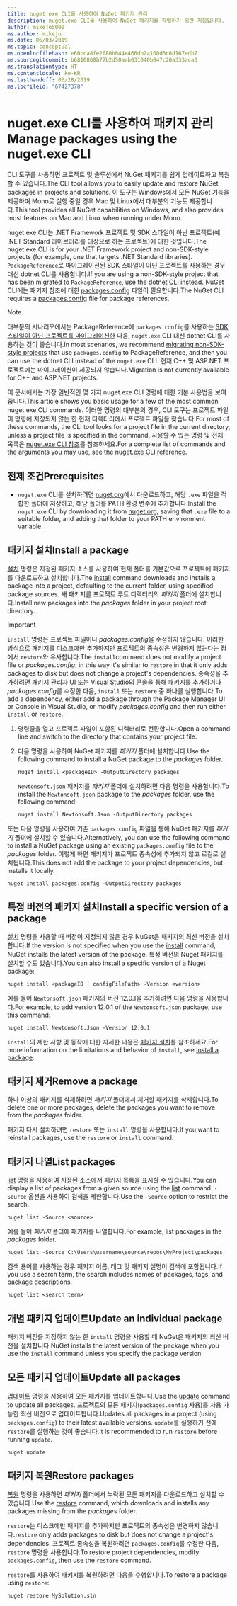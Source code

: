 ```yaml
---
title: nuget.exe CLI를 사용하여 NuGet 패키지 관리
description: nuget.exe CLI를 사용하여 NuGet 패키지를 작업하기 위한 지침입니다.
author: mikejo5000
ms.author: mikejo
ms.date: 06/03/2019
ms.topic: conceptual
ms.openlocfilehash: e60bca8fe2f80b044e466db2a100d6c6d167edb7
ms.sourcegitcommit: b6810860b77b2d50aab031040b047c20a333aca3
ms.translationtype: HT
ms.contentlocale: ko-KR
ms.lasthandoff: 06/28/2019
ms.locfileid: "67427378"
---
```

# <a name="manage-packages-using-the-nugetexe-cli"></a><span data-ttu-id="0204b-103">nuget.exe CLI를 사용하여 패키지 관리</span><span class="sxs-lookup"><span data-stu-id="0204b-103">Manage packages using the nuget.exe CLI</span></span>

<span data-ttu-id="0204b-104">CLI 도구를 사용하면 프로젝트 및 솔루션에서 NuGet 패키지를 쉽게 업데이트하고 복원할 수 있습니다.</span><span class="sxs-lookup"><span data-stu-id="0204b-104">The CLI tool allows you to easily update and restore NuGet packages in projects and solutions.</span></span> <span data-ttu-id="0204b-105">이 도구는 Windows에서 모든 NuGet 기능을 제공하며 Mono로 실행 중일 경우 Mac 및 Linux에서 대부분의 기능도 제공합니다.</span><span class="sxs-lookup"><span data-stu-id="0204b-105">This tool provides all NuGet capabilities on Windows, and also provides most features on Mac and Linux when running under Mono.</span></span>

<span data-ttu-id="0204b-106">nuget.exe CLI는 .NET Framework 프로젝트 및 SDK 스타일이 아닌 프로젝트(예: .NET Standard 라이브러리를 대상으로 하는 프로젝트)에 대한 것입니다.</span><span class="sxs-lookup"><span data-stu-id="0204b-106">The nuget.exe CLI is for your .NET Framework project and non-SDK-style projects (for example, one that targets .NET Standard libraries).</span></span> <span data-ttu-id="0204b-107">`PackageReference`로 마이그레이션된 SDK 스타일이 아닌 프로젝트를 사용하는 경우 대신 dotnet CLI를 사용합니다.</span><span class="sxs-lookup"><span data-stu-id="0204b-107">If you are using a non-SDK-style project that has been migrated to `PackageReference`, use the dotnet CLI instead.</span></span> <span data-ttu-id="0204b-108">NuGet CLI에는 패키지 참조에 대한 [packages.config](../reference/packages-config.md) 파일이 필요합니다.</span><span class="sxs-lookup"><span data-stu-id="0204b-108">The NuGet CLI requires a [packages.config](../reference/packages-config.md) file for package references.</span></span>

> [!NOTE]
> <span data-ttu-id="0204b-109">대부분의 시나리오에서는 PackageReference에 `packages.config`를 사용하는 [SDK 스타일이 아닌 프로젝트를 마이그레이션](../reference/migrate-packages-config-to-package-reference.md)한 다음, `nuget.exe` CLI 대신 dotnet CLI를 사용하는 것이 좋습니다.</span><span class="sxs-lookup"><span data-stu-id="0204b-109">In most scenarios, we recommend [migrating non-SDK-style projects](../reference/migrate-packages-config-to-package-reference.md) that use `packages.config` to PackageReference, and then you can use the dotnet CLI instead of the `nuget.exe` CLI.</span></span> <span data-ttu-id="0204b-110">현재 C++ 및 ASP.NET 프로젝트에는 마이그레이션이 제공되지 않습니다.</span><span class="sxs-lookup"><span data-stu-id="0204b-110">Migration is not currently available for C++ and ASP.NET projects.</span></span>

<span data-ttu-id="0204b-111">이 문서에서는 가장 일반적인 몇 가지 nuget.exe CLI 명령에 대한 기본 사용법을 보여줍니다.</span><span class="sxs-lookup"><span data-stu-id="0204b-111">This article shows you basic usage for a few of the most common nuget.exe CLI commands.</span></span> <span data-ttu-id="0204b-112">이러한 명령의 대부분의 경우, CLI 도구는 프로젝트 파일이 명령에 지정되지 않는 한 현재 디렉터리에서 프로젝트 파일을 찾습니다.</span><span class="sxs-lookup"><span data-stu-id="0204b-112">For most of these commands, the CLI tool looks for a project file in the current directory, unless a project file is specified in the command.</span></span> <span data-ttu-id="0204b-113">사용할 수 있는 명령 및 전체 목록은 [nuget.exe CLI 참조](../tools/nuget-exe-cli-reference.md)를 참조하세요.</span><span class="sxs-lookup"><span data-stu-id="0204b-113">For a complete list of commands and the arguments you may use, see the [nuget.exe CLI reference](../tools/nuget-exe-cli-reference.md).</span></span>

## <a name="prerequisites"></a><span data-ttu-id="0204b-114">전제 조건</span><span class="sxs-lookup"><span data-stu-id="0204b-114">Prerequisites</span></span>

- <span data-ttu-id="0204b-115">`nuget.exe` CLI를 설치하려면 [nuget.org](https://dist.nuget.org/win-x86-commandline/latest/nuget.exe)에서 다운로드하고, 해당 `.exe` 파일을 적합한 폴더에 저장하고, 해당 폴더를 PATH 환경 변수에 추가합니다.</span><span class="sxs-lookup"><span data-stu-id="0204b-115">Install the `nuget.exe` CLI by downloading it from [nuget.org](https://dist.nuget.org/win-x86-commandline/latest/nuget.exe), saving that `.exe` file to a suitable folder, and adding that folder to your PATH environment variable.</span></span>

## <a name="install-a-package"></a><span data-ttu-id="0204b-116">패키지 설치</span><span class="sxs-lookup"><span data-stu-id="0204b-116">Install a package</span></span>

<span data-ttu-id="0204b-117">[설치](../tools/cli-ref-install.md) 명령은 지정된 패키지 소스를 사용하여 현재 폴더를 기본값으로 프로젝트에 패키지를 다운로드하고 설치합니다.</span><span class="sxs-lookup"><span data-stu-id="0204b-117">The [install](../tools/cli-ref-install.md) command downloads and installs a package into a project, defaulting to the current folder, using specified package sources.</span></span> <span data-ttu-id="0204b-118">새 패키지를 프로젝트 루트 디렉터리의 *패키지* 폴더에 설치합니다.</span><span class="sxs-lookup"><span data-stu-id="0204b-118">Install new packages into the *packages* folder in your project root directory.</span></span>

> [!IMPORTANT]
> <span data-ttu-id="0204b-119">`install` 명령은 프로젝트 파일이나 *packages.config*을 수정하지 않습니다. 이러한 방식으로 패키지를 디스크에만 추가하지만 프로젝트의 종속성은 변경하지 않는다는 점에서 `restore`와 유사합니다.</span><span class="sxs-lookup"><span data-stu-id="0204b-119">The `install`command does not modify a project file or *packages.config*; in this way it's similar to `restore` in that it only adds packages to disk but does not change a project's dependencies.</span></span> <span data-ttu-id="0204b-120">종속성을 추가하려면 패키지 관리자 UI 또는 Visual Studio의 콘솔을 통해 패키지를 추가하거나 *packages.config*를 수정한 다음, `install` 또는 `restore` 중 하나를 실행합니다.</span><span class="sxs-lookup"><span data-stu-id="0204b-120">To add a dependency, either add a package through the Package Manager UI or Console in Visual Studio, or modify *packages.config* and then run either `install` or `restore`.</span></span>

1. <span data-ttu-id="0204b-121">명령줄을 열고 프로젝트 파일이 포함된 디렉터리로 전환합니다.</span><span class="sxs-lookup"><span data-stu-id="0204b-121">Open a command line and switch to the directory that contains your project file.</span></span>

2. <span data-ttu-id="0204b-122">다음 명령을 사용하여 NuGet 패키지를 *패키지* 폴더에 설치합니다.</span><span class="sxs-lookup"><span data-stu-id="0204b-122">Use the following command to install a NuGet package to the *packages* folder.</span></span>

    ```cli
    nuget install <packageID> -OutputDirectory packages
    ```

    <span data-ttu-id="0204b-123">`Newtonsoft.json` 패키지를 *패키지* 폴더에 설치하려면 다음 명령을 사용합니다.</span><span class="sxs-lookup"><span data-stu-id="0204b-123">To install the `Newtonsoft.json` package to the *packages* folder, use the following command:</span></span>

    ```cli
    nuget install Newtonsoft.Json -OutputDirectory packages
    ```

<span data-ttu-id="0204b-124">또는 다음 명령을 사용하여 기존 `packages.config` 파일을 통해 NuGet 패키지를 *패키지* 폴더에 설치할 수 있습니다.</span><span class="sxs-lookup"><span data-stu-id="0204b-124">Alternatively, you can use the following command to install a NuGet package using an existing `packages.config` file to the *packages* folder.</span></span> <span data-ttu-id="0204b-125">이렇게 하면 패키지가 프로젝트 종속성에 추가되지 않고 로컬로 설치됩니다.</span><span class="sxs-lookup"><span data-stu-id="0204b-125">This does not add the package to your project dependencies, but installs it locally.</span></span>

```cli
nuget install packages.config -OutputDirectory packages
```

## <a name="install-a-specific-version-of-a-package"></a><span data-ttu-id="0204b-126">특정 버전의 패키지 설치</span><span class="sxs-lookup"><span data-stu-id="0204b-126">Install a specific version of a package</span></span>

<span data-ttu-id="0204b-127">[설치](../tools/cli-ref-install.md) 명령을 사용할 때 버전이 지정되지 않은 경우 NuGet은 패키지의 최신 버전을 설치합니다.</span><span class="sxs-lookup"><span data-stu-id="0204b-127">If the version is not specified when you use the [install](../tools/cli-ref-install.md) command, NuGet installs the latest version of the package.</span></span> <span data-ttu-id="0204b-128">특정 버전의 Nuget 패키지를 설치할 수도 있습니다.</span><span class="sxs-lookup"><span data-stu-id="0204b-128">You can also install a specific version of a Nuget package:</span></span>

```cli
nuget install <packageID | configFilePath> -Version <version>
```

<span data-ttu-id="0204b-129">예를 들어 `Newtonsoft.json` 패키지의 버전 12.0.1을 추가하려면 다음 명령을 사용합니다.</span><span class="sxs-lookup"><span data-stu-id="0204b-129">For example, to add version 12.0.1 of the `Newtonsoft.json` package, use this command:</span></span>

```cli
nuget install Newtonsoft.Json -Version 12.0.1
```

<span data-ttu-id="0204b-130">`install`의 제한 사항 및 동작에 대한 자세한 내용은 [패키지 설치](#install-a-package)를 참조하세요.</span><span class="sxs-lookup"><span data-stu-id="0204b-130">For more information on the limitations and behavior of `install`, see [Install a package](#install-a-package).</span></span>

## <a name="remove-a-package"></a><span data-ttu-id="0204b-131">패키지 제거</span><span class="sxs-lookup"><span data-stu-id="0204b-131">Remove a package</span></span>

<span data-ttu-id="0204b-132">하나 이상의 패키지를 삭제하려면 *패키지* 폴더에서 제거할 패키지를 삭제합니다.</span><span class="sxs-lookup"><span data-stu-id="0204b-132">To delete one or more packages, delete the packages you want to remove from the *packages* folder.</span></span>

<span data-ttu-id="0204b-133">패키지 다시 설치하려면 `restore` 또는 `install` 명령을 사용합니다.</span><span class="sxs-lookup"><span data-stu-id="0204b-133">If you want to reinstall packages, use the `restore` or `install` command.</span></span>

## <a name="list-packages"></a><span data-ttu-id="0204b-134">패키지 나열</span><span class="sxs-lookup"><span data-stu-id="0204b-134">List packages</span></span>

<span data-ttu-id="0204b-135">[list](../tools/cli-ref-list.md) 명령을 사용하여 지정된 소스에서 패키지 목록을 표시할 수 있습니다.</span><span class="sxs-lookup"><span data-stu-id="0204b-135">You can display a list of packages from a given source using the [list](../tools/cli-ref-list.md) command.</span></span> <span data-ttu-id="0204b-136">`-Source` 옵션을 사용하여 검색을 제한합니다.</span><span class="sxs-lookup"><span data-stu-id="0204b-136">Use the `-Source` option to restrict the search.</span></span>

```cli
nuget list -Source <source>
```

<span data-ttu-id="0204b-137">예를 들어 *패키지* 폴더에 패키지를 나열합니다.</span><span class="sxs-lookup"><span data-stu-id="0204b-137">For example, list packages in the *packages* folder.</span></span>

```cli
nuget list -Source C:\Users\username\source\repos\MyProject\packages
```

<span data-ttu-id="0204b-138">검색 용어를 사용하는 경우 패키지 이름, 태그 및 패키지 설명이 검색에 포함됩니다.</span><span class="sxs-lookup"><span data-stu-id="0204b-138">If you use a search term, the search includes names of packages, tags, and package descriptions.</span></span>

```cli
nuget list <search term>
```

## <a name="update-an-individual-package"></a><span data-ttu-id="0204b-139">개별 패키지 업데이트</span><span class="sxs-lookup"><span data-stu-id="0204b-139">Update an individual package</span></span>

<span data-ttu-id="0204b-140">패키지 버전을 지정하지 않는 한 `install` 명령을 사용할 때 NuGet은 패키지의 최신 버전을 설치합니다.</span><span class="sxs-lookup"><span data-stu-id="0204b-140">NuGet installs the latest version of the package when you use the `install` command unless you specify the package version.</span></span>

## <a name="update-all-packages"></a><span data-ttu-id="0204b-141">모든 패키지 업데이트</span><span class="sxs-lookup"><span data-stu-id="0204b-141">Update all packages</span></span>

<span data-ttu-id="0204b-142">[업데이트](../tools/cli-ref-update.md) 명령을 사용하여 모든 패키지를 업데이트합니다.</span><span class="sxs-lookup"><span data-stu-id="0204b-142">Use the [update](../tools/cli-ref-update.md) command to update all packages.</span></span> <span data-ttu-id="0204b-143">프로젝트의 모든 패키지(`packages.config` 사용)를 사용 가능한 최신 버전으로 업데이트합니다.</span><span class="sxs-lookup"><span data-stu-id="0204b-143">Updates all packages in a project (using `packages.config`) to their latest available versions.</span></span> <span data-ttu-id="0204b-144">`update`를 실행하기 전에 `restore`를 실행하는 것이 좋습니다.</span><span class="sxs-lookup"><span data-stu-id="0204b-144">It is recommended to run `restore` before running `update`.</span></span>

```cli
nuget update
```

## <a name="restore-packages"></a><span data-ttu-id="0204b-145">패키지 복원</span><span class="sxs-lookup"><span data-stu-id="0204b-145">Restore packages</span></span>

<span data-ttu-id="0204b-146">[복원](../tools/cli-ref-restore.md) 명령을 사용하면 *패키지* 폴더에서 누락된 모든 패키지를 다운로드하고 설치할 수 있습니다.</span><span class="sxs-lookup"><span data-stu-id="0204b-146">Use the [restore](../tools/cli-ref-restore.md) command, which downloads and installs any packages missing from the *packages* folder.</span></span>

<span data-ttu-id="0204b-147">`restore`는 디스크에만 패키지를 추가하지만 프로젝트의 종속성은 변경하지 않습니다.</span><span class="sxs-lookup"><span data-stu-id="0204b-147">`restore` only adds packages to disk but does not change a project's dependencies.</span></span> <span data-ttu-id="0204b-148">프로젝트 종속성을 복원하려면 `packages.config`를 수정한 다음, `restore` 명령을 사용합니다.</span><span class="sxs-lookup"><span data-stu-id="0204b-148">To restore project dependencies, modify `packages.config`, then use the `restore` command.</span></span>

<span data-ttu-id="0204b-149">`restore`를 사용하여 패키지를 복원하려면 다음을 수행합니다.</span><span class="sxs-lookup"><span data-stu-id="0204b-149">To restore a package using `restore`:</span></span>

```cli
nuget restore MySolution.sln
```